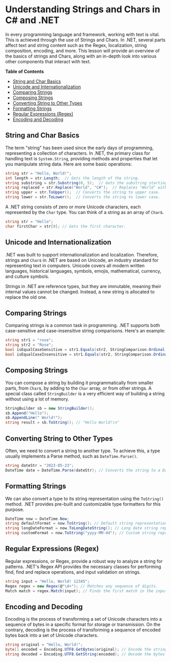 # Understanding Strings and Chars in C# and .NET

In every programming language and framework, working with text is vital. This is achieved through the use of Strings and Chars. In .NET, several parts affect text and string content such as the Regex, localization, string composition, encoding, and more. This lesson will provide an overview of the basics of strings and Chars, along with an in-depth look into various other components that interact with text.

**Table of Contents**

- [String and Char Basics](#string-and-char-basics)
- [Unicode and Internationalization](#unicode-and-internationalization)
- [Comparing Strings](#comparing-strings)
- [Composing Strings](#composing-strings)
- [Converting String to Other Types](#converting-string-to-other-types)
- [Formatting Strings](#formatting-strings)
- [Regular Expressions (Regex)](#regular-expressions-regex)
- [Encoding and Decoding](#encoding-and-decoding)

## String and Char Basics
The term "string" has been used since the early days of programming, representing a collection of characters. In .NET, the primary class for handling text is `System.String`, providing methods and properties that let you manipulate string data. Here are some basic operations:

```csharp
string str = "Hello, World!";
int length = str.Length;  // Gets the length of the string.
string substring = str.Substring(0, 5);  // Gets the substring starting at index 0 with length 5.
string replaced = str.Replace("World", "C#");  // Replaces "World" with "C#".
string upper = str.ToUpper();  // Converts the string to upper case.
string lower = str.ToLower();  // Converts the string to lower case.
```
A .NET string consists of zero or more Unicode characters, each represented by the `Char` type. You can think of a string as an array of `Char`s.

```csharp
string str = "Hello";
char firstChar = str[0]; // Gets the first character.
```

## Unicode and Internationalization

.NET was built to support internationalization and localization. Therefore, strings and `Char`s in .NET are based on Unicode, an industry standard for representing text in computers. Unicode covers all modern written languages, historical languages, symbols, emojis, mathematical, currency, and culture symbols. 

Strings in .NET are reference types, but they are immutable, meaning their internal values cannot be changed. Instead, a new string is allocated to replace the old one.

## Comparing Strings

Comparing strings is a common task in programming. .NET supports both case-sensitive and case-insensitive string comparisons. Here's an example:

```csharp
string str1 = "rose";
string str2 = "Rose";
bool isEqualCaseSensitive = str1.Equals(str2, StringComparison.Ordinal);  // false
bool isEqualCaseInsensitive = str1.Equals(str2, StringComparison.OrdinalIgnoreCase);  // true
```

## Composing Strings

You can compose a string by building it programmatically from smaller parts, from `Char`s, by adding to the `Char` array, or from other strings. A special class called `StringBuilder` is a very efficient way of building a string without using a lot of memory.

```csharp
StringBuilder sb = new StringBuilder();
sb.Append("Hello");
sb.AppendLine(" World!");
string result = sb.ToString(); // "Hello World!\n"
```

## Converting String to Other Types

Often, we need to convert a string to another type. To achieve this, a type usually implements a Parse method, such as `DateTime.Parse()`. 

```csharp
string dateStr = "2023-05-23";
DateTime date = DateTime.Parse(dateStr); // Converts the string to a DateTime.
```

## Formatting Strings

We can also convert a type to its string representation using the `ToString()` method. .NET provides pre-built and customizable type formatters for this purpose. 

```csharp
DateTime now = DateTime.Now;
string defaultFormat = now.ToString(); // Default string representation.
string longDateFormat = now.ToLongDateString(); // Long date string representation.
string customFormat = now.ToString("yyyy-MM-dd"); // Custom string representation.
```

## Regular Expressions (Regex)

Regular expressions, or Regex, provide a robust way to analyze a string for patterns. .NET's Regex API provides the necessary classes for performing find, find and replace operations, and input validation on strings.

```csharp
string input = "Hello, World! 12345";
Regex regex = new Regex(@"\d+"); // Matches any sequence of digits.
Match match = regex.Match(input); // Finds the first match in the input string.
```

## Encoding and Decoding

Encoding is the process of transforming a set of Unicode characters into a sequence of bytes in a specific format for storage or transmission. On the contrary, decoding is the process of transforming a sequence of encoded bytes back into a set of Unicode characters.

```csharp
string original = "Hello, World!";
byte[] encoded = Encoding.UTF8.GetBytes(original); // Encode the string.
string decoded = Encoding.UTF8.GetString(encoded); // Decode the bytes back into a string.
```
